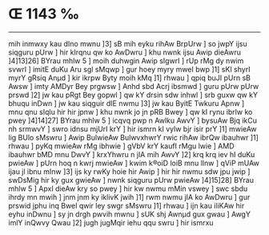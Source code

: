 # Œ 1143 ‰
---
mih inmwxy kau dIno mwnu ]3] sB mih eyku rihAw BrpUrw ] so jwpY ijsu
siqguru pUrw ] hir kIrqnu qw ko AwDwru ] khu nwnk ijsu Awip dieAwru
]4]13]26] BYrau mhlw 5 ] moih duhwgin Awip sIgwrI ] rUp rMg dy
nwim svwrI ] imitE duKu Aru sgl sMqwp ] gur hoey myry mweI bwp ]1]
sKI shyrI myrY gRsiq Anµd ] kir ikrpw Byty moih kMq ]1] rhwau ] qpiq
buJI pUrn sB Awsw ] imty AMDyr Bey prgwsw ] Anhd sbd Acrj
ibsmwd ] guru pUrw pUrw prswd ]2] jw kau pRgt Bey gopwl ] qw kY
drsin sdw inhwl ] srb guxw qw kY bhuqu inDwn ] jw kau siqguir dIE
nwmu ]3] jw kau ByitE Twkuru Apnw ] mnu qnu sIqlu hir hir jpnw ]
khu nwnk jo jn pRB Bwey ] qw kI rynu ibrlw ko pwey ]4]14]27] BYrau
mhlw 5 ] icqvq pwp n Awlku AwvY ] bysuAw Bjq ikCu nh srmwvY ]
swro idnsu mjUrI krY ] hir ismrn kI vylw bjr isir prY ]1] mwieAw
lig BUlo sMswru ] Awip BulwieAw BulwvxhwrY rwic rihAw ibrQw ibauhwr
]1] rhwau ] pyKq mwieAw rMg ibhwie ] gVbV krY kaufI rMgu lwie ]
AMD ibauhwr bMD mnu DwvY ] krxYhwru n jIA mih AwvY ]2] krq krq
iev hI duKu pwieAw ] pUrn hoq n kwrj mwieAw ] kwim k®oiD loiB mnu
lInw ] qViP mUAw ijau jl ibnu mInw ]3] ijs ky rwKy hoie hir Awip ]
hir hir nwmu sdw jpu jwip ] swDsMig hir ky gux gwieAw ] nwnk
siqguru pUrw pwieAw ]4]15]28] BYrau mhlw 5 ] ApxI dieAw kry so
pwey ] hir kw nwmu mMin vswey ] swc sbdu ihrdy mn mwih ] jnm jnm ky
iklivK jwih ]1] rwm nwmu jIA ko AwDwru ] gur prswid jphu inq BweI
qwir ley swgr sMswru ]1] rhwau ] ijn kau iliKAw hir eyhu inDwnu ] sy
jn drgh pwvih mwnu ] sUK shj Awnµd gux gwau ] AwgY imlY inQwvy Qwau
]2] jugh jugMqir iehu qqu swru ] hir ismrxu
####
